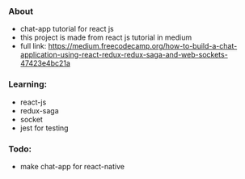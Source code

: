 ### About

* chat-app tutorial for react js
* this project is made from react js tutorial in medium
* full link: https://medium.freecodecamp.org/how-to-build-a-chat-application-using-react-redux-redux-saga-and-web-sockets-47423e4bc21a

### Learning:

* react-js
* redux-saga
* socket
* jest for testing

### Todo:

* make chat-app for react-native
